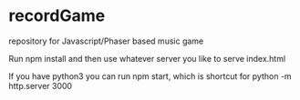 # recordGame
repository for Javascript/Phaser based music game

Run npm install and then use whatever server you like to serve index.html

If you have python3 you can run npm start, which is shortcut for python -m http.server 3000